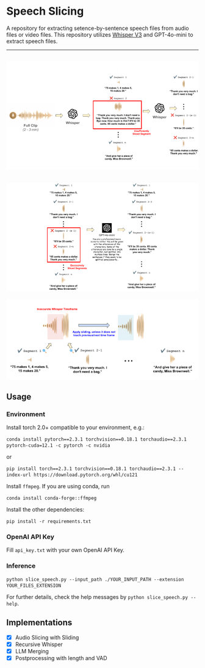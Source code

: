 # Speech Slicing

A repository for extracting setence-by-sentence speech files from audio files or video files. This repository utilizes [Whisper V3](https://huggingface.co/openai/whisper-large-v3) and GPT-4o-mini to extract speech files.

-------------------------------------------------------------------------------------------

![Overview1](https://github.com/neosapience/SpeechSlicer/blob/main/overview_1.png?raw=true)
-------------------------------------------------------------------------------------------
![Overview2](https://github.com/neosapience/SpeechSlicer/blob/main/overview_2.png?raw=true)
-------------------------------------------------------------------------------------------
<p align="center">
  <img src="https://github.com/neosapience/SpeechSlicer/blob/main/overview_3.png?raw=true" alt="Overview3">
</p>


## Usage

### Environment

Install torch 2.0+ compatible to your environment, e.g.:

```
conda install pytorch==2.3.1 torchvision==0.18.1 torchaudio==2.3.1 pytorch-cuda=12.1 -c pytorch -c nvidia
```
or
```
pip install torch==2.3.1 torchvision==0.18.1 torchaudio==2.3.1 --index-url https://download.pytorch.org/whl/cu121
```

Install `ffmpeg`. If you are using conda, run
```
conda install conda-forge::ffmpeg
```
Install the other dependencies:
```
pip install -r requirements.txt
```

### OpenAI API Key

Fill `api_key.txt` with your own OpenAI API Key.

### Inference

```
python slice_speech.py --input_path ./YOUR_INPUT_PATH --extension YOUR_FILES_EXTENSION
```

For further details, check the help messages by `python slice_speech.py --help`.

## Implementations

- [X] Audio Slicing with Sliding
- [X] Recursive Whisper
- [X] LLM Merging
- [X] Postprocessing with length and VAD 
